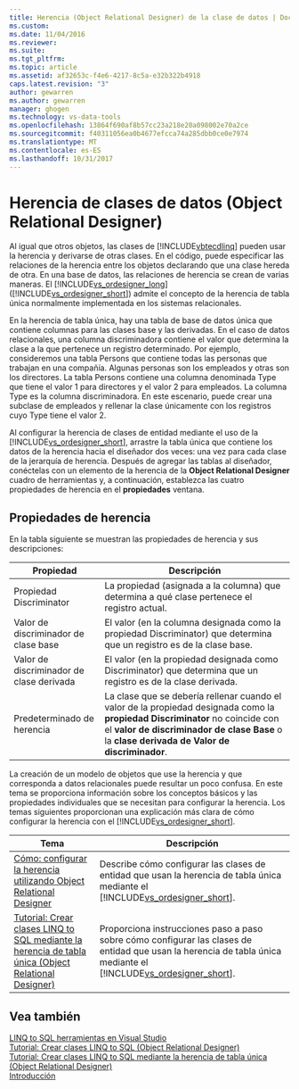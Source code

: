 ```yaml
---
title: Herencia (Object Relational Designer) de la clase de datos | Documentos de Microsoft
ms.custom: 
ms.date: 11/04/2016
ms.reviewer: 
ms.suite: 
ms.tgt_pltfrm: 
ms.topic: article
ms.assetid: af32653c-f4e6-4217-8c5a-e32b322b4918
caps.latest.revision: "3"
author: gewarren
ms.author: gewarren
manager: ghogen
ms.technology: vs-data-tools
ms.openlocfilehash: 13864f690af8b57cc23a218e20a098002e70a2ce
ms.sourcegitcommit: f40311056ea0b4677efcca74a285dbb0ce0e7974
ms.translationtype: MT
ms.contentlocale: es-ES
ms.lasthandoff: 10/31/2017
---
```

# <a name="data-class-inheritance-or-designer"></a>Herencia de clases de datos (Object Relational Designer)
Al igual que otros objetos, las clases de [!INCLUDE[vbtecdlinq](../data-tools/includes/vbtecdlinq_md.md)] pueden usar la herencia y derivarse de otras clases. En el código, puede especificar las relaciones de la herencia entre los objetos declarando que una clase hereda de otra. En una base de datos, las relaciones de herencia se crean de varias maneras. El [!INCLUDE[vs_ordesigner_long](../data-tools/includes/vs_ordesigner_long_md.md)] ([!INCLUDE[vs_ordesigner_short](../data-tools/includes/vs_ordesigner_short_md.md)]) admite el concepto de la herencia de tabla única normalmente implementada en los sistemas relacionales.  
  
 En la herencia de tabla única, hay una tabla de base de datos única que contiene columnas para las clases base y las derivadas. En el caso de datos relacionales, una columna discriminadora contiene el valor que determina la clase a la que pertenece un registro determinado. Por ejemplo, consideremos una tabla Persons que contiene todas las personas que trabajan en una compañía. Algunas personas son los empleados y otras son los directores. La tabla Persons contiene una columna denominada Type que tiene el valor 1 para directores y el valor 2 para empleados. La columna Type es la columna discriminadora. En este escenario, puede crear una subclase de empleados y rellenar la clase únicamente con los registros cuyo Type tiene el valor 2.  
  
 Al configurar la herencia de clases de entidad mediante el uso de la [!INCLUDE[vs_ordesigner_short](../data-tools/includes/vs_ordesigner_short_md.md)], arrastre la tabla única que contiene los datos de la herencia hacia el diseñador dos veces: una vez para cada clase de la jerarquía de herencia. Después de agregar las tablas al diseñador, conéctelas con un elemento de la herencia de la **Object Relational Designer** cuadro de herramientas y, a continuación, establezca las cuatro propiedades de herencia en el **propiedades** ventana.  
  
## <a name="inheritance-properties"></a>Propiedades de herencia  
 En la tabla siguiente se muestran las propiedades de herencia y sus descripciones:  
  
|Propiedad|Descripción|  
|--------------|-----------------|  
|Propiedad Discriminator|La propiedad (asignada a la columna) que determina a qué clase pertenece el registro actual.|  
|Valor de discriminador de clase base|El valor (en la columna designada como la propiedad Discriminator) que determina que un registro es de la clase base.|  
|Valor de discriminador de clase derivada|El valor (en la propiedad designada como Discriminator) que determina que un registro es de la clase derivada.|  
|Predeterminado de herencia|La clase que se debería rellenar cuando el valor de la propiedad designada como la **propiedad Discriminator** no coincide con el **valor de discriminador de clase Base** o la **clase derivada de Valor de discriminador**.|  
  
 La creación de un modelo de objetos que use la herencia y que corresponda a datos relacionales puede resultar un poco confusa. En este tema se proporciona información sobre los conceptos básicos y las propiedades individuales que se necesitan para configurar la herencia. Los temas siguientes proporcionan una explicación más clara de cómo configurar la herencia con el [!INCLUDE[vs_ordesigner_short](../data-tools/includes/vs_ordesigner_short_md.md)].  
  
|Tema|Descripción|  
|-----------|-----------------|  
|[Cómo: configurar la herencia utilizando Object Relational Designer](../data-tools/how-to-configure-inheritance-by-using-the-o-r-designer.md)|Describe cómo configurar las clases de entidad que usan la herencia de tabla única mediante el [!INCLUDE[vs_ordesigner_short](../data-tools/includes/vs_ordesigner_short_md.md)].|  
|[Tutorial: Crear clases LINQ to SQL mediante la herencia de tabla única (Object Relational Designer)](../data-tools/walkthrough-creating-linq-to-sql-classes-by-using-single-table-inheritance-o-r-designer.md)|Proporciona instrucciones paso a paso sobre cómo configurar las clases de entidad que usan la herencia de tabla única mediante el [!INCLUDE[vs_ordesigner_short](../data-tools/includes/vs_ordesigner_short_md.md)].|  
  
## <a name="see-also"></a>Vea también  
 [LINQ to SQL herramientas en Visual Studio](../data-tools/linq-to-sql-tools-in-visual-studio2.md)   
 [Tutorial: Crear clases LINQ to SQL (Object Relational Designer)](how-to-create-linq-to-sql-classes-mapped-to-tables-and-views-o-r-designer.md)   
 [Tutorial: Crear clases LINQ to SQL mediante la herencia de tabla única (Object Relational Designer)](../data-tools/walkthrough-creating-linq-to-sql-classes-by-using-single-table-inheritance-o-r-designer.md)   
 [Introducción](/dotnet/framework/data/adonet/sql/linq/getting-started)